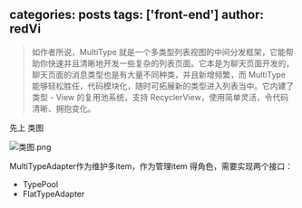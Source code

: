 categories: posts
tags: ['front-end']
author: redVi
---
> 如作者所说，MultiType 就是一个多类型列表视图的中间分发框架，它能帮助你快速并且清晰地开发一些复杂的列表页面。它本是为聊天页面开发的，聊天页面的消息类型也是有大量不同种类，并且新增频繁，而 MultiType 能够轻松胜任，代码模块化，随时可拓展新的类型进入列表当中。它内建了 类型 - View 的复用池系统，支持 RecyclerView，使用简单灵活，令代码清晰、拥抱变化。

先上 类图

![类图.png](http://upload-images.jianshu.io/upload_images/1394860-53563be176d5a5b8.png?imageMogr2/auto-orient/strip%7CimageView2/2/w/1240)

MultiTypeAdapter作为维护多item，作为管理item 得角色，需要实现两个接口：
- TypePool
-  FlatTypeAdapter